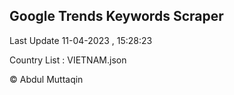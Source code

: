 

## Google Trends Keywords Scraper 
 
Last Update 11-04-2023 , 15:28:23

Country List :
VIETNAM.json



© Abdul Muttaqin 
